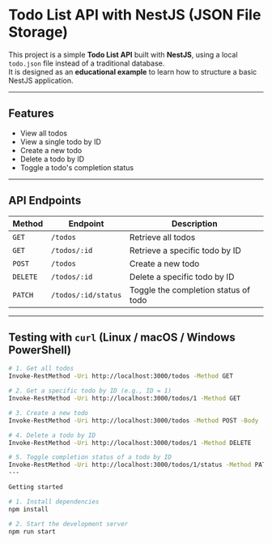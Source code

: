 # Todo List API with NestJS (JSON File Storage)

This project is a simple **Todo List API** built with **NestJS**, using a local `todo.json` file instead of a traditional database.  
It is designed as an **educational example** to learn how to structure a basic NestJS application.

---

## Features

- View all todos  
- View a single todo by ID  
- Create a new todo  
- Delete a todo by ID  
- Toggle a todo's completion status  

---

## API Endpoints

| Method   | Endpoint              | Description                          |
|----------|-----------------------|--------------------------------------|
| `GET`    | `/todos`              | Retrieve all todos                   |
| `GET`    | `/todos/:id`          | Retrieve a specific todo by ID       |
| `POST`   | `/todos`              | Create a new todo                    |
| `DELETE` | `/todos/:id`          | Delete a specific todo by ID         |
| `PATCH`  | `/todos/:id/status`   | Toggle the completion status of todo|

---

## Testing with `curl` (Linux / macOS / Windows PowerShell)

```bash
# 1. Get all todos
Invoke-RestMethod -Uri http://localhost:3000/todos -Method GET

# 2. Get a specific todo by ID (e.g., ID = 1)
Invoke-RestMethod -Uri http://localhost:3000/todos/1 -Method GET

# 3. Create a new todo
Invoke-RestMethod -Uri http://localhost:3000/todos -Method POST -Body '{ "title": "Test from PowerShell", "completed": false }' -ContentType "application/json"

# 4. Delete a todo by ID
Invoke-RestMethod -Uri http://localhost:3000/todos/1 -Method DELETE

# 5. Toggle completion status of a todo by ID
Invoke-RestMethod -Uri http://localhost:3000/todos/1/status -Method PATCH
---

Getting started

# 1. Install dependencies
npm install

# 2. Start the development server
npm run start